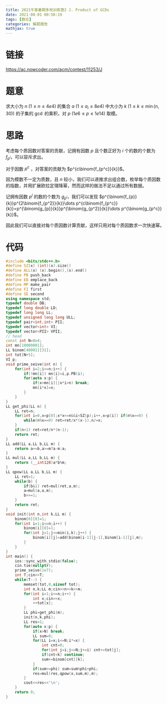 ```yaml
---
title: 2021牛客暑期多校训练营2 J. Product of GCDs
date: 2021-08-01 00:58:19
tags: [数论]
categories: 解题报告
mathjax: true
---
```


# 链接

<https://ac.nowcoder.com/acm/contest/11253/J>

# 题意

求大小为 $n$ $(1\le n\le 4e4)$ 的集合 $a$ $(1\le a_i \le 8e4)$ 中大小为 $k$ $(1\le k \le \min(n,30))$ 的子集的 $\gcd$ 的乘积，对 $p$ $(1e6\le p \le 1e14)$ 取模。

<!--more-->

# 思路

考虑每个质因数对答案的贡献，记拥有因数 $p$ 且个数正好为 $i$ 个的数的个数为 $f_{p^i}$，可以容斥求出。

对于因数 $p^c$ ，对答案的贡献为 $p^{c\binom{f_{p^c}}{k}}$。

因为模数不一定为质数，且 $n$ 较小，我们可以递推求出组合数，枚举每个质因数的指数，并用扩展欧拉定理降幂，然而这样的做法不足以通过所有数据。

记拥有因数 $p^i$ 的数的个数为 $g_{p^i}$，我们可以发现 $p^{\binom{f_{p}}{k}}p^{2\binom{f_{p^2}}{k}}\dots p^{c\binom{f_{p^c}}{k}}=p^{\binom{g_{p}}{k}}p^{\binom{g_{p^2}}{k}}\dots p^{\binom{g_{p^c}}{k}}$。

因此我们可以直接对每个质因数计算贡献，这样只用对每个质因数求一次快速幂。

# 代码

```cpp
#include <bits/stdc++.h>
#define SZ(x) (int)(x).size()
#define ALL(x) (x).begin(),(x).end()
#define PB push_back
#define EB emplace_back
#define MP make_pair
#define FI first
#define SE second
using namespace std;
typedef double DB;
typedef long double LD;
typedef long long LL;
typedef unsigned long long ULL;
typedef pair<int,int> PII;
typedef vector<int> VI;
typedef vector<PII> VPII;
// head
const int N=8e4;
int mn[10000001];
LL binom[40001][31];
int tot[N+5];
VI p;
void prime_seive(int n) {
    for(int i=2;i<=n;i++) {
        if(!mn[i]) mn[i]=i,p.PB(i);
        for(auto x:p) {
            if(x>mn[i]||x*i>n) break;
            mn[i*x]=x;
        }
    }
}
LL get_phi(LL n) {
    LL ret=n;
    for(int i=0,x=p[0];x*x<=n&&i<SZ(p);i++,x=p[i]) if(n%x==0) {
        while(n%x==0) ret=ret/x*(x-1),n/=x;
    }
    if(n>1) ret=ret/n*(n-1);
    return ret;
}
LL add(LL a,LL b,LL m) {
    return a+=b,a>=m?a-m:a;
}
LL mul(LL a,LL b,LL m) {
    return (__int128)a*b%m;
}
LL qpow(LL a,LL b,LL m) {
    LL ret=1;
    while(b) {
        if(b&1) ret=mul(ret,a,m);
        a=mul(a,a,m);
        b>>=1;
    }
    return ret;
}
void init(int n,int k,LL m) {
    binom[0][0]=1;
    for(int i=1;i<=n;i++) {
        binom[i][0]=1;
        for(int j=1;j<=min(i,k);j++) {
            binom[i][j]=add(binom[i-1][j-1],binom[i-1][j],m);
        }
    }
}
int main() {
    ios::sync_with_stdio(false);
    cin.tie(nullptr);
    prime_seive(1e7);
    int T;cin>>T;
    while(T--) {
        memset(tot,0,sizeof tot);
        int n,k;LL m;cin>>n>>k>>m;
        for(int i=1;i<=n;i++) {
            int x;cin>>x;
            ++tot[x];
        }
        LL phi=get_phi(m);
        init(n,k,phi);
        LL res=1;
        for(auto x:p) {
            if(x>N) break;
            LL sum=0;
            for(LL i=x;i<=N;i*=x) {
                int cnt=0;
                for(int j=i;j<=N;j+=i) cnt+=tot[j];
                if(cnt<k) continue;
                sum+=binom[cnt][k];
            }
            if(sum>=phi) sum=sum%phi+phi;
            res=mul(res,qpow(x,sum,m),m);
        }
        cout<<res<<'\n';
    }
    return 0;
}
```